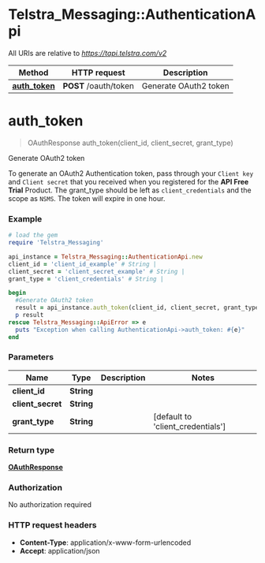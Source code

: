 # Telstra_Messaging::AuthenticationApi

All URIs are relative to *https://tapi.telstra.com/v2*

Method | HTTP request | Description
------------- | ------------- | -------------
[**auth_token**](AuthenticationApi.md#auth_token) | **POST** /oauth/token | Generate OAuth2 token


# **auth_token**
> OAuthResponse auth_token(client_id, client_secret, grant_type)

Generate OAuth2 token

To generate an OAuth2 Authentication token, pass through your `Client key` and `Client secret` that you received when you registered for the **API Free Trial** Product. The grant_type should be left as `client_credentials` and the scope as `NSMS`. The token will expire in one hour. 

### Example
```ruby
# load the gem
require 'Telstra_Messaging'

api_instance = Telstra_Messaging::AuthenticationApi.new
client_id = 'client_id_example' # String | 
client_secret = 'client_secret_example' # String | 
grant_type = 'client_credentials' # String | 

begin
  #Generate OAuth2 token
  result = api_instance.auth_token(client_id, client_secret, grant_type)
  p result
rescue Telstra_Messaging::ApiError => e
  puts "Exception when calling AuthenticationApi->auth_token: #{e}"
end
```

### Parameters

Name | Type | Description  | Notes
------------- | ------------- | ------------- | -------------
 **client_id** | **String**|  | 
 **client_secret** | **String**|  | 
 **grant_type** | **String**|  | [default to &#39;client_credentials&#39;]

### Return type

[**OAuthResponse**](OAuthResponse.md)

### Authorization

No authorization required

### HTTP request headers

 - **Content-Type**: application/x-www-form-urlencoded
 - **Accept**: application/json



